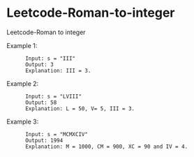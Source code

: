 # Leetcode-Roman-to-integer
Leetcode-Roman to integer

Example 1:

          Input: s = "III"
          Output: 3
          Explanation: III = 3.
Example 2:

          Input: s = "LVIII"
          Output: 58
          Explanation: L = 50, V= 5, III = 3.
Example 3:

          Input: s = "MCMXCIV"
          Output: 1994
          Explanation: M = 1000, CM = 900, XC = 90 and IV = 4.
